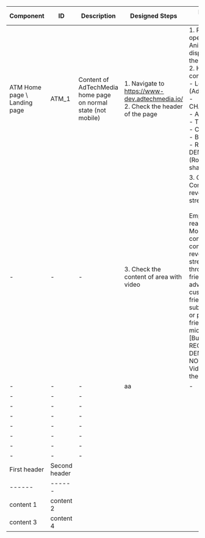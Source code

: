 Component |	ID |	Description |	Designed Steps |	Expected Result |	Created<br> By |	Last<br> Updated |
 --- | --- | --- | --- | --- | --- | --- |
 ATM Home page \ Landing page | ATM_1 | Content of AdTechMedia home page on normal state (not mobile) | 1. Navigate to https://www-dev.adtechmedia.io/ <br> 2. Check the header of the page | 1. Page is opened. Animation is displayed on the right <br> 2. Header contains: <br>     - Logo (AdTechMedia) <br>     - CHALLENGES <br>     - API <br>     - TEAM <br>     - CONTACT <br>     - BLOG <br>     - REQUEST A DEMO (Rounded shape)" | Alexandr Urita | 15.06.2017
- | - | - | 3. Check the content of area with video | 3. Content: <br> Complementary revenue streams <br> <br> Empower your readers. Monetize your content. Unlock complementary revenue streams through user friendly advertising, customer friendly subscriptions or privacy friendly micropayments. <br> [Buttons] <br> REQUEST A DEMO, WATCH NOW <br> Video area on the right"  | - | - |
- | - | - |  aa  | - | - |
- | - | - |  |  | - | - |
- | - | - |  |  | - | - |
- | - | - |  |  | - | - |
- | - | - |  |  | - | - |
- | - | - |  |  | - | - |
- | - | - |  |  | - | - |
- | - | - |  |  | - | - |
First header | Second header
------ | ------
content 1 | content 2
content 3 | content 4
